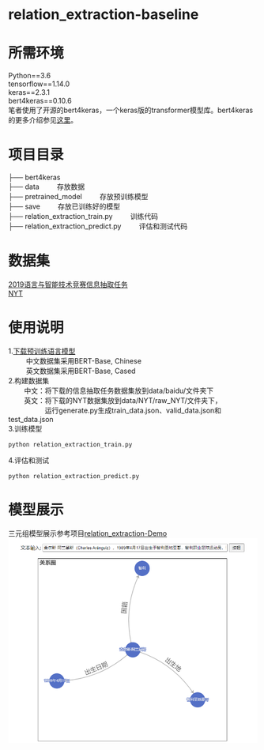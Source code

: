 # relation_extraction-baseline
# 所需环境
Python==3.6</br>
tensorflow==1.14.0</br>
keras==2.3.1</br>
bert4keras==0.10.6</br>
笔者使用了开源的bert4keras，一个keras版的transformer模型库。bert4keras的更多介绍参见[这里](https://github.com/bojone/bert4keras)。
# 项目目录
├── bert4keras</br>
├── data &emsp; &emsp;存放数据</br>
├── pretrained_model &emsp; &emsp;存放预训练模型</br>
├── save &emsp; &emsp;存放已训练好的模型</br>
├── relation_extraction_train.py &emsp; &emsp;训练代码</br>
├── relation_extraction_predict.py &emsp; &emsp;评估和测试代码</br>
# 数据集
[2019语言与智能技术竞赛信息抽取任务](https://ai.baidu.com/broad/download?dataset=)</br>
[NYT](https://drive.google.com/open?id=10f24s9gM7NdyO3z5OqQxJgYud4NnCJg3)</br>
# 使用说明
1.[下载预训练语言模型](https://github.com/google-research/bert#pre-trained-models)</br>
&emsp; &emsp; 中文数据集采用BERT-Base, Chinese</br>
&emsp; &emsp; 英文数据集采用BERT-Base, Cased</br>
2.构建数据集</br>
&emsp; &emsp;中文：将下载的信息抽取任务数据集放到data/baidu/文件夹下</br>
&emsp; &emsp;英文：将下载的NYT数据集放到data/NYT/raw_NYT/文件夹下，</br>
&emsp; &emsp;&emsp;&emsp;&emsp;运行generate.py生成train_data.json、valid_data.json和test_data.json</br>
3.训练模型
```
python relation_extraction_train.py
```
4.评估和测试
```
python relation_extraction_predict.py
```
# 模型展示
三元组模型展示参考项目[relation_extraction-Demo](https://github.com/dreams-flying/relation_extraction-Demo)
![image](https://github.com/dreams-flying/relation_extraction-baseline/blob/master/images/demo.png)
